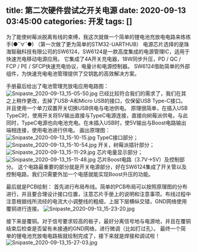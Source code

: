 title: 第二次硬件尝试之开关电源
date: 2020-09-13 03:45:00
categories: 开发
tags: []
---
为了能使树莓派脱离有线的束缚，我这次就做一个简单的锂电池充放电电路来练练手(●ˇ∀ˇ●)
（第一次做了更为简单的STM32-UARTHUB）
电源芯片选择的是珠海智融科技有限公司的SW6124，SW6124是一款高度集成的电源管理IC，适用于快速充电移动电源应用。 它集成了4A开关充电器，18W同步升压，PD / QC / FCP / PE / SFCP快速充电协议，电量计和电源控制器。 SW6124借助简单的外部组件，为快速充电电池管理提供了交钥匙的高效解决方案。

手册最后给出了电池管理充放电应用电路图：
![Snipaste_2020-09-13_15-05-50.jpg][1]
已经比较符合我们的需求了，我们在其之上稍作更改，去掉了USB-A和Micro USB的接口，仅保留USB Type-C接口。并且使用一个单刀双置开关切换USB供电与电池供电。
原理很简单，在插入USB TypeC时，使用开关将5V输出直接与TypeC电源连接，直接向树莓派供电，与此同时，TypeC电源也向电池充电。在未插入USB时，使5V输出与Boost电路输出端相连接，使用电池进行供电。
画出原理图：
![Snipaste_2020-09-13_15-10-15.jpg][2]
TypeC接口部分；
![Snipaste_2020-09-13_15-10-54.jpg][3]
开关，树莓派插针部分；
![Snipaste_2020-09-13_15-11-29.jpg][4]
芯片电量显示部分；
![Snipaste_2020-09-13_15-11-48.jpg][5]
芯片Boost电路（3.7V->5V）及控制部分。
这个电路最重要的部分就是开关电源部分，好在SW6124集成了开关管以及控制电路，我们只需要外加一个电感就能实现Boost升压的功能。

最后就是PCB绘制：
首先进行布局布线。简单的PCB布局可以按照原理图的分布进行，并且要合理设计接口位置，注意芯片手册上的说明和注意事项。布线过程中注意根据线所流经的电流大小调整线的粗细，上层下层横纵交错，GND网络使用覆铜进行连接。
![Snipaste_2020-09-13_15-23-20.jpg][7]

接下来是覆铜。对于信号要求较高的板子，最好分离信号地与电源地，并且在覆铜结束后检查是否留有未接通的GND网络，进行微调（比如打过孔）。
最终一个简单的锂电池充放电电路板就绘制完成了，接下来就是焊接和调试啦！
![Snipaste_2020-09-13_15-27-03.jpg][6]




  [1]: /old_images/2020/09/2522050574.jpg
  [2]: /old_images/2020/09/1356202506.jpg
  [3]: /old_images/2020/09/2234319971.jpg
  [4]: /old_images/2020/09/2393108645.jpg
  [5]: /old_images/2020/09/2995037215.jpg
  [6]: /old_images/2020/09/1988211125.jpg
  [7]: /old_images/2020/09/2369037501.jpg
